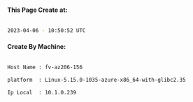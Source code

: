 
   
#### This Page Create at:

```bash

2023-04-06 - 10:50:52 UTC

```

#### Create By Machine:

```bash

Host Name : fv-az206-156

platform  : Linux-5.15.0-1035-azure-x86_64-with-glibc2.35

Ip Local  : 10.1.0.239

```


